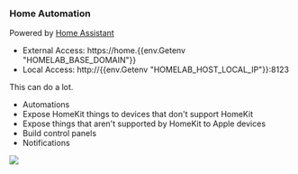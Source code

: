 ### Home Automation

Powered by [Home Assistant](https://www.home-assistant.io)

- External Access: https://home.{{env.Getenv "HOMELAB_BASE_DOMAIN"}}
- Local Access: http://{{env.Getenv "HOMELAB_HOST_LOCAL_IP"}}:8123

This can do a lot.

- Automations
- Expose HomeKit things to devices that don't support HomeKit
- Expose things that aren't supported by HomeKit to Apple devices
- Build control panels
- Notifications

![](https://user-images.githubusercontent.com/4729/278497116-17e1fa77-79c8-4384-a049-48746e44ef29.png)
